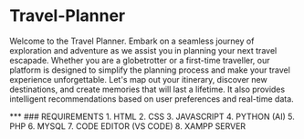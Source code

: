 # Travel-Planner
<p>Welcome to the Travel Planner. Embark on a seamless journey of exploration and adventure as we assist you in planning your next travel escapade. Whether you are a globetrotter or a first-time traveller, our platform is designed to simplify the planning process and make your travel experience unforgettable.
Let's map out your itinerary, discover new destinations, and create memories that will last a lifetime. It also provides intelligent recommendations based on user preferences and real-time data.</p> 
***
### REQUIREMENTS
1. HTML
2. CSS
3. JAVASCRIPT
4. PYTHON (AI)
5. PHP
6. MYSQL
7. CODE EDITOR (VS CODE)
8. XAMPP SERVER